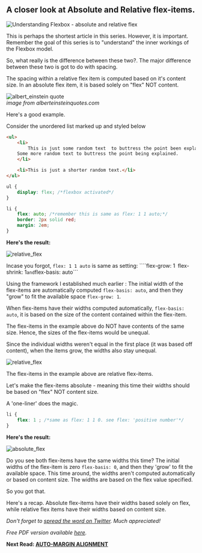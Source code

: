 ## A closer look at Absolute and Relative flex-items.

![Understanding Flexbox - absolute and relative flex](http://i.imgur.com/uL7XQwX.jpg)

This is perhaps the shortest article in this series. However, it is important. Remember the goal of this series is to "understand" the inner workings of the Flexbox model.

So, what really is the difference between these two?. The major difference between these two is got to do with spacing.

The spacing within a relative flex item is computed based on it's content size. In an absolute flex item, it is based solely on "flex" NOT content.

![albert_einstein quote](http://i.imgur.com/KM8EZcn.jpg)  
_image from alberteinsteinquotes.com_

Here's a good example.

Consider the unordered list marked up and styled below
```html
<ul>
	<li>
		This is just some random text  to buttress the point been explained.
  	Some more random text to buttress the point being explained.
	</li>

	<li>This is just a shorter random text.</li>
</ul>
```

```css
ul {
	display: flex; /*flexbox activated*/
}

li {
	flex: auto; /*remember this is same as flex: 1 1 auto;*/
	border: 2px solid red;
	margin: 2em;
}
```

**Here's the result:**

![relative_flex](http://image.prntscr.com/image/4599e12c9915403fa086a5f1cd4dc20b.png)

Incase you forgot, ```flex: 1 1 auto``` is same as setting: ````flex-grow: 1``` ```flex-shrink: 1``` and ```flex-basis: auto```

Using the framework I established much earlier : The initial width of the flex-items are automatically computed ```flex-basis: auto```, and then they "grow" to fit the available space ```flex-grow: 1```.


When flex-items have their widths computed automatically, ```flex-basis: auto```, it is based on the size of the content contained within the flex-item.

The flex-items in the example above do NOT have contents of the same size. Hence, the sizes of the flex-items would be unequal.

Since the individual widths weren't equal in the first place (it was based off content), when the items grow, the widths also stay unequal.

![relative_flex](http://image.prntscr.com/image/4599e12c9915403fa086a5f1cd4dc20b.png)

The flex-items in the example above are relative flex-items.

Let's make the flex-items absolute - meaning this time their widths should be based on "flex" NOT content size.  

A 'one-liner' does the magic.

```css
li {
	flex: 1 ; /*same as flex: 1 1 0. see flex: 'positive number'*/
}
```

**Here's the result:**

![absolute_flex](http://image.prntscr.com/image/8285e749472642fca16fcae7dc006ff9.png)

Do you see both flex-items have the same widths this time?
The initial widths of the flex-item is zero ```flex-basis: 0```, and then they 'grow' to fit the available space. This time around, the widths aren't computed automatically or based on content size. The widths are based on the flex value specified.

So you got that.

Here's a recap. Absolute flex-items have their widths based solely on flex, while relative flex items have their widths based on content size.


_Don't forget to [spread the word on Twitter](http://ctt.ec/wZ5U9). Much appreciated!_  

_Free PDF version available [here](bit.ly/und_f)._

**Next Read: [AUTO-MARGIN ALIGNMENT](https://github.com/ohansemmanuel/Understanding-Flexbox/blob/master/05.%20Auto%20margin%20alignment/auto_margin.md)**
